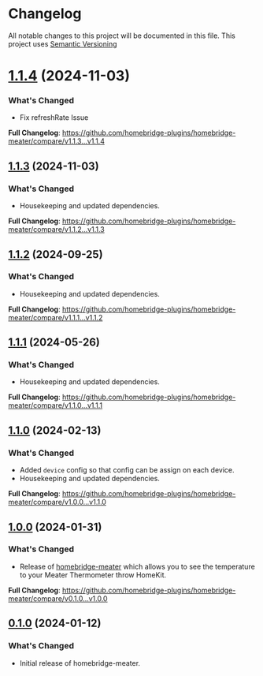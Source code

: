# Changelog

All notable changes to this project will be documented in this file. This project uses [Semantic Versioning](https://semver.org/)

# [1.1.4](https://github.com/homebridge-plugins/homebridge-meater/releases/tag/v1.1.4) (2024-11-03)

### What's Changed
- Fix refreshRate Issue

**Full Changelog**: https://github.com/homebridge-plugins/homebridge-meater/compare/v1.1.3...v1.1.4

## [1.1.3](https://github.com/homebridge-plugins/homebridge-meater/releases/tag/v1.1.3) (2024-11-03)

### What's Changed
- Housekeeping and updated dependencies.

**Full Changelog**: https://github.com/homebridge-plugins/homebridge-meater/compare/v1.1.2...v1.1.3

## [1.1.2](https://github.com/homebridge-plugins/homebridge-meater/releases/tag/v1.1.2) (2024-09-25)

### What's Changed
- Housekeeping and updated dependencies.

**Full Changelog**: https://github.com/homebridge-plugins/homebridge-meater/compare/v1.1.1...v1.1.2

## [1.1.1](https://github.com/homebridge-plugins/homebridge-meater/releases/tag/v1.1.1) (2024-05-26)

### What's Changed
- Housekeeping and updated dependencies.

**Full Changelog**: https://github.com/homebridge-plugins/homebridge-meater/compare/v1.1.0...v1.1.1

## [1.1.0](https://github.com/homebridge-plugins/homebridge-meater/releases/tag/v1.1.0) (2024-02-13)

### What's Changed
- Added `device` config so that config can be assign on each device.
- Housekeeping and updated dependencies.

**Full Changelog**: https://github.com/homebridge-plugins/homebridge-meater/compare/v1.0.0...v1.1.0

## [1.0.0](https://github.com/homebridge-plugins/homebridge-meater/releases/tag/v1.0.0) (2024-01-31)

### What's Changed
- Release of [homebridge-meater](https://github.com/homebridge-plugins/homebridge-meater) which allows you to see the temperature to your Meater Thermometer throw HomeKit.

**Full Changelog**: https://github.com/homebridge-plugins/homebridge-meater/compare/v0.1.0...v1.0.0

## [0.1.0](https://github.com/homebridge-plugins/homebridge-meater/releases/tag/v0.1.0) (2024-01-12)

### What's Changed
- Initial release of homebridge-meater.
